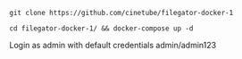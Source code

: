 ```
git clone https://github.com/cinetube/filegator-docker-1
```

```
cd filegator-docker-1/ && docker-compose up -d
```

Login as admin with default credentials admin/admin123
